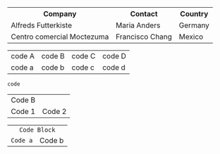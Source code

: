 <table>
  <tr>
    <th>Company</th>
    <th>Contact</th>
    <th>Country</th>
  </tr>
  <tr>
    <td>Alfreds Futterkiste</td>
    <td>Maria Anders</td>
    <td>Germany</td>
  </tr>
  <tr>
    <td>Centro comercial Moctezuma</td>
    <td>Francisco Chang</td>
    <td>Mexico</td>
  </tr>
</table>
<table>
  <tr>
    <td>code A</td>
    <td>code B</td>
    <td>code C</td>
    <td>code D</td>
  </tr>
  <tr>
    <td>code a</td>
    <td>code b</td>
    <td>code c</td>
    <td>code d</td>
  </tr>
</table>


<table>
  <tr>
    <td colspan="2">Code B</td>
  </tr>
    <td colspan="1">Code 1</td>
    <td colspan="1">Code 2</td>
  <tr>
  </tr>
  
  ```
  code
  ```
  
</table> <table>
  <tr>
    <td style="text-align:center" colspan="2">
    <code>Code Block</code>
    </td>
  </tr>
    <td style="text-align:center" colspan="1"><code>Code a</code></td>
    <td style="text-align:center" colspan="1">Code b</td>
  <tr>
  </tr>
</table>





